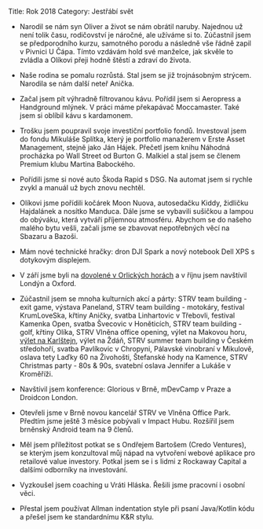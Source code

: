 Title: Rok 2018
Category: Jestřábí svět

- Narodil se nám syn Oliver a život se nám obrátil naruby. Najednou už není tolik času, rodičovství je náročné, ale užíváme si to. Zúčastnil jsem se předporodního kurzu, samotného porodu a následně vše řádně zapil v Pivnici U Čápa. Tímto vzdávám hold své manželce, jak skvěle to zvládla a Olíkovi přeji hodně štěstí a zdraví do života.

- Naše rodina se pomalu rozrůstá. Stal jsem se již trojnásobným strýcem. Narodila se nám další neteř Anička.

- Začal jsem pít výhradně filtrovanou kávu. Pořídil jsem si Aeropress a Handground mlýnek. V práci máme překapávač Moccamaster. Také jsem si oblíbil kávu s kardamonem.

- Trošku jsem poupravil svoje investiční portfolio fondů. Investoval jsem do fondu Mikuláše Splítka, který je portfolio manažerem v Erste Asset Management, stejně jako Ján Hájek. Přečetl jsem knihu Náhodná procházka po Wall Street od Burton G. Malkiel a stal jsem se členem Premium klubu Martina Babockého.

- Pořídili jsme si nové auto Škoda Rapid s DSG. Na automat jsem si rychle zvykl a manuál už bych znovu nechtěl.

- Olíkovi jsme pořídili kočárek Moon Nuova, autosedačku Kiddy, židličku Hajdalánek a nosítko Manduca. Dále jsme se vybavili sušičkou a lampou do obýváku, která vytváří příjemnou atmosféru. Abychom se do našeho malého bytu vešli, začali jsme se zbavovat nepotřebných věcí na Sbazaru a Bazoši. 

- Mám nové technické hračky: dron DJI Spark a nový notebook Dell XPS s dotykovým displejem.

- V září jsme byli na [dovolené v Orlických horách](http://janie.8bit.cz/podzim-v-obrazech-4/) a v říjnu jsem navštívil Londýn a Oxford.

- Zúčastnil jsem se mnoha kulturních akcí a párty: STRV team building - exit game, výstava Paneland, STRV team building - motokáry, festival KrumLoveSka, křtiny Aničky, svatba Linhartovic v Třebovli, festival Kamenka Open, svatba Švecovic v Honěticích, STRV team building - golf, křtiny Olíka, STRV Vlněna office opening, výlet na Makovou horu, [výlet na Karlštejn](http://janie.8bit.cz/leto-v-obrazech-2/), výlet na Ždáň, STRV summer team building v Českém středohoří, svatba Pavlíkovic v Chropyni, Pálavské vinobraní v Mikulově, oslava tety Laďky 60 na Živohošti, Štefanské hody na Kamence, STRV Christmas party - 80s & 90s, svatební oslava Jennifer a Lukáše v Kroměříži.

- Navštívil jsem konference: Glorious v Brně, mDevCamp v Praze a Droidcon London.

- Otevřeli jsme v Brně novou kancelář STRV ve Vlněna Office Park. Předtím jsme ještě 3 měsíce pobývali v Impact Hubu. Rozšířil jsem brněnský Android team na 9 členů.

- Měl jsem příležitost potkat se s Ondřejem Bartošem (Credo Ventures), se kterým jsem konzultoval můj nápad na vytvoření webové aplikace pro retailové value investory. Potkal jsem se i s lidmi z Rockaway Capital a dalšími odborníky na investování.

- Vyzkoušel jsem coaching u Vráti Hláska. Řešili jsme pracovní i osobní věci.

- Přestal jsem používat Allman indentation style při psaní Java/Kotlin kódu a přešel jsem ke standardnímu K&R stylu.
